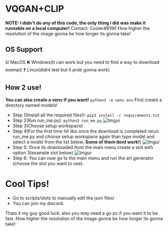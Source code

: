 # VQGAN+CLIP
**NOTE: I didn't do any of this code, the only thing i did was make it runnable on a local computer!**
Contact: Cooler#8190
How higher the resolution of the image gonna be how longer its gonna take!
## OS Support
☑️ MacOS
❌ Windows(It can work but you need to find a way to download exempi)
❓ Linux(didnt test but it prob gonna work)
## How 2 use!
**You can also create a venv if you want!** ```python3 -m venv env```
First create a directory named models!
- Step 1(Install all the required files!): ```pip3 install -r requirements.txt```
- Step 2(Run run_me.py): ```python3 run_me.py```
![Imgur](https://i.imgur.com/X6CGE79.png)
- Step 3(Choose setup workspace)
- Step 4(For the first time hit libs once the download is completed rerun run_me.py and choose setup workspace again than type model and select a model from the list below, **Some of them dont work!**)
![Imgur](https://i.imgur.com/65djKDD.png)
- Step 5: Once its downloaded from the main menu create a slot with option 3(example slot below)
![Imgur](https://i.imgur.com/ZhYBdcB.png)
- Step 6: You can now go to the main menu and run the art generator (choose the slot you want to use).

# Cool Tips!
- Go to scripts/slots to manually edit the json files!
- You can join my discord.

Thats it my guy good luck.
also you may need a go pc if you want it to be fast.
How higher the resolution of the image gonna be how longer its gonna take!
